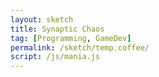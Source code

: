 ```yaml
---
layout: sketch
title: Synaptic Chaos
tag: [Programming, GameDev]
permalink: /sketch/temp.coffee/
script: /js/mania.js
---
```


